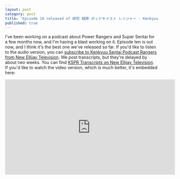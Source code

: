 ```yaml
---
layout: post
category: post
title: 'Episode 10 released of 研究 戦隊 ポッドキャスト レンジャー - Kenkyuu Sentai Podcast Rangers '
published: true
---
```

I've been working on a podcast about Power Rangers and Super Sentai for a few months now, and I'm having a blast working on it. Episode ten is out now, and I think it's the best one we've released so far. If you'd like to listen to the audio version, you can [subscribe to Kenkyuu Sentai Podcast Rangers from New Ellijay Television](https://newellijay.tv/shows/kenkyuu-sentai-podcast-rangers-%e7%a0%94%e7%a9%b6-%e6%88%a6%e9%9a%8a-%e3%83%9d%e3%83%83%e3%83%89%e3%82%ad%e3%83%a3%e3%82%b9%e3%83%88-%e3%83%ac%e3%83%b3%e3%82%b8%e3%83%a3%e3%83%bc/). We post transcripts, but they're delayed by about two weeks. You can find [KSPR Transcripts on New Ellijay Television](https://newellijay.tv/category/transcript/). If you'd like to watch the video version, which is much better, it's embedded here: 

<iframe title="研究 戦隊 ポッドキャスト レンジャー (KENKYUU SENTAI PODCAST RANGERS)" width="560" height="315" src="https://vod.newellijay.tv/video-playlists/embed/8c41ef63-aa30-4479-9a8d-7055b15f936e" frameborder="0" allowfullscreen="" sandbox="allow-same-origin allow-scripts allow-popups allow-forms"></iframe>

